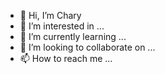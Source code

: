 - 👋 Hi, I’m Chary
- 👀 I’m interested in ...
- 🌱 I’m currently learning ...
- 💞️ I’m looking to collaborate on ...
- 📫 How to reach me ...

<!---
Changjy1997nb/Changjy1997nb is a ✨ special ✨ repository because its `README.md` (this file) appears on your GitHub profile.
You can click the Preview link to take a look at your changes.
--->
